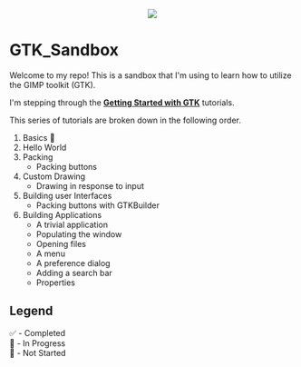 <p align="center">
  <img src="https://docs.gtk.org/gtk4/gtk-logo.svg" />
</p>

# GTK_Sandbox

Welcome to my repo! This is a sandbox that I'm using to learn how to utilize the GIMP toolkit (GTK).

I'm stepping through the **[Getting Started with GTK](https://docs.gtk.org/gtk4/getting_started.html)** tutorials.

This series of tutorials are broken down in the following order.

1. Basics 🚧
2. Hello World
3. Packing
    - Packing buttons
4. Custom Drawing
    - Drawing in response to input
5. Building user Interfaces
    - Packing buttons with GTKBuilder
6. Building Applications
    - A trivial application
    - Populating the window
    - Opening files
    - A menu
    - A preference dialog
    - Adding a search bar
    - Properties

## Legend
✅ - Completed     
🚧 - In Progress    
📝 - Not Started